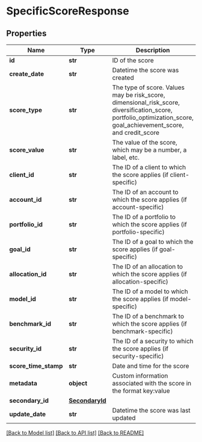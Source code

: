 # SpecificScoreResponse

## Properties
Name | Type | Description | Notes
------------ | ------------- | ------------- | -------------
**id** | **str** | ID of the score | [optional] 
**create_date** | **str** | Datetime the score was created | [optional] 
**score_type** | **str** | The type of score. Values may be risk_score, dimensional_risk_score, diversification_score, portfolio_optimization_score, goal_achievement_score, and credit_score | 
**score_value** | **str** | The value of the score, which may be a number, a label, etc. | 
**client_id** | **str** | The ID of a client to which the score applies (if client-specific) | [optional] 
**account_id** | **str** | The ID of an account to which the score applies (if account-specific) | [optional] 
**portfolio_id** | **str** | The ID of a portfolio to which the score applies (if portfolio-specific) | [optional] 
**goal_id** | **str** | The ID of a goal to which the score applies (if goal-specific) | [optional] 
**allocation_id** | **str** | The ID of an allocation to which the score applies (if allocation-specific) | [optional] 
**model_id** | **str** | The ID of a model to which the score applies (if model-specific) | [optional] 
**benchmark_id** | **str** | The ID of a benchmark to which the score applies (if benchmark-specific) | [optional] 
**security_id** | **str** | The ID of a security to which the score applies (if security-specific) | [optional] 
**score_time_stamp** | **str** | Date and time for the score | [optional] 
**metadata** | **object** | Custom information associated with the score in the format key:value | [optional] 
**secondary_id** | [**SecondaryId**](SecondaryId.md) |  | [optional] 
**update_date** | **str** | Datetime the score was last updated | [optional] 

[[Back to Model list]](../README.md#documentation-for-models) [[Back to API list]](../README.md#documentation-for-api-endpoints) [[Back to README]](../README.md)


